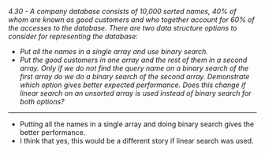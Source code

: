 *4.30 - A company database consists of 10,000 sorted names, 40% of whom are known as good customers and who together account for 60% of the accesses to the database. There are two data structure options to consider for representing the database:*
- *Put all the names in a single array and use binary search.*
- *Put the good customers in one array and the rest of them in a second array. Only if we do not find the query name on a binary search of the first array do we do a binary search of the second array.*
*Demonstrate which option gives better expected performance. Does this change if linear search on an unsorted array is used instead of binary search for both options?*
***
- Putting all the names in a single array and doing binary search gives the better performance.
- I think that yes, this would be a different story if linear search was used.
